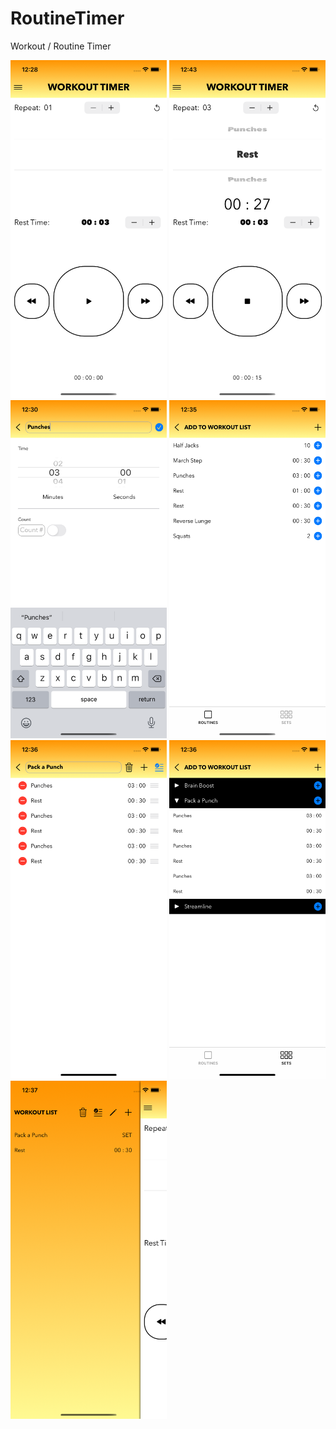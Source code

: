 # RoutineTimer
Workout / Routine Timer

<img src="Screens/Home.png" width="250"> <img src="Screens/Home - Filled.png" width="250"> <img src="Screens/Add Routine.png" width="250"> <img src="Screens/Routines.png" width="250"> <img src="Screens/Add Set.png" width="250"> <img src="Screens/Sets.png" width="250"> <img src="Screens/Workout List.png" width="250">
